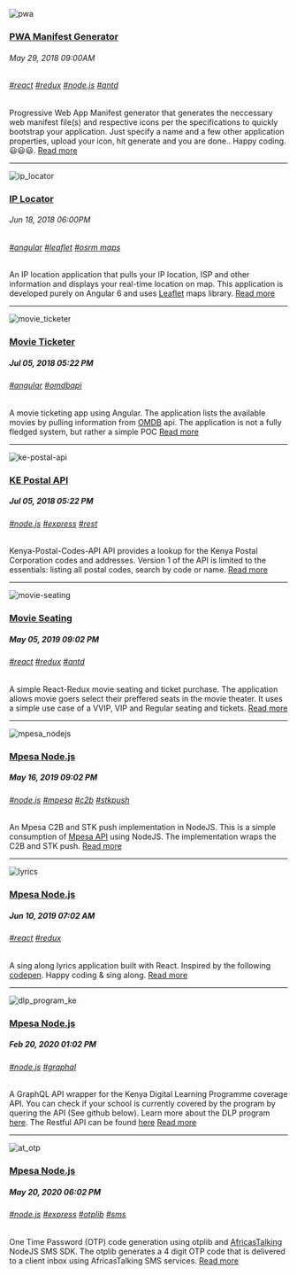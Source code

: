 ![pwa](/images/pwa/01.png)
### [PWA Manifest Generator](/portfolio/pwa-manifest-generator)
###### May 29, 2018 09:00AM
###### [#react]() [#redux]() [#node.js]() [#antd]()
Progressive Web App Manifest generator that generates the neccessary web manifest file(s) and respective icons per the 
specifications to quickly bootstrap your application. Just specify a name and a few other application properties, 
upload your icon, hit generate and you are done.. Happy coding. 😃😃😃.
[Read more](/portfolio/pwa-manifest-generator)

---

![ip_locator](/images/iplocator/01.png)
### [IP Locator](/portfolio/ip-locator)
###### Jun 18, 2018 06:00PM
###### [#angular]() [#leaflet]() [#osrm maps]()
An IP location application that pulls your IP location, ISP and other information and displays your real-time location on map.
This application is developed purely on Angular 6 and uses [Leaflet](https://leafletjs.com/) maps library.
[Read more](/portfolio/ip-locator)

---

![movie_ticketer](/images/movieticketer/01.png)
### [Movie Ticketer](/portfolio/movie-ticketer)
##### Jul 05, 2018 05:22 PM
###### [#angular]() [#omdbapi]()
A movie ticketing app using Angular. The application lists the available movies by pulling information from [OMDB](https://www.omdbapi.com) api. 
The application is not a fully fledged system, but rather a simple POC
[Read more](/portfolio/movie-ticketer)

---

![ke-postal-api](/images/kepostalapi/01.png)
### [KE Postal API](/portfolio/ke-postal-api)
##### Jul 05, 2018 05:22 PM
###### [#node.js]() [#express]() [#rest]()
Kenya-Postal-Codes-API API provides a lookup for the Kenya Postal Corporation codes  and addresses. Version 1 of the API is limited to the 
essentials: listing all postal codes, search by code or name.
[Read more](/portfolio/ke-postal-api)

---

![movie-seating](/images/movieseating/01.png)
### [Movie Seating](/portfolio/movie-seating)
##### May 05, 2019 09:02 PM
###### [#react]() [#redux]() [#antd]()
A simple React-Redux movie seating and ticket purchase. The application allows movie goers select their preffered seats in the movie theater.
It uses a simple use case of a VVIP, VIP and Regular seating and tickets.
[Read more](/portfolio/movie-seating)

---

![mpesa_nodejs](/images/nodempesa/01.jpeg)
### [Mpesa Node.js](/portfolio/node-mpesa)
##### May 16, 2019 09:02 PM
###### [#node.js]() [#mpesa]() [#c2b]() [#stkpush]()
An Mpesa C2B and STK push implementation in NodeJS. This is  a simple consumption of [Mpesa API](https://developer.safaricom.co.ke/docs#authentication) using NodeJS. The implementation wraps the C2B and STK  push.
[Read more](/portfolio/node-mpesa)

---

![lyrics](/images/lyricks/01.jpg)
### [Mpesa Node.js](/portfolio/lyricks)
##### Jun 10, 2019 07:02 AM
###### [#react]() [#redux]()
A sing along lyrics application built with React. Inspired by the following [codepen](https://codepen.io/z-/pen/MQRGOe). Happy coding & sing along.
[Read more](/portfolio/lyricks)

---

![dlp_program_ke](/images/dlp/01.jpg)
### [Mpesa Node.js](/portfolio/digital-learning-program)
##### Feb 20, 2020 01:02 PM
###### [#node.js]() [#graphql]()
A GraphQL API wrapper for the Kenya Digital Learning Programme coverage API. You can check if your school is currently covered by the program 
by quering the API (See github below). Learn more about the DLP program [here](http://icta.go.ke/digischool). The Restful API can be found [here](http://www.opendata.go.ke/datasets/186f97cdce59416caea1c2ee63185aa5/data)
[Read more](/portfolio/digital-learning-program)

---

![at_otp](/images/atotp/01.jpg)
### [Mpesa Node.js](/portfolio/africastalking-otp-api)
##### May 20, 2020 06:02 PM
###### [#node.js]() [#express]() [#otplib]() [#sms]()
One Time Password (OTP) code generation using otplib and [AfricasTalking](https://africastalking.com/) NodeJS SMS SDK. The otplib generates a 4 digit OTP code that is delivered to a client inbox using AfricasTalking SMS services.
[Read more](/portfolio/africastalking-otp-api)
